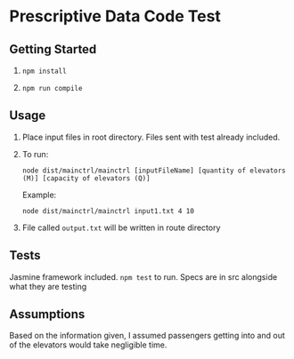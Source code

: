 # Prescriptive Data Code Test

## Getting Started

1.
    ```
    npm install
    ```

2.
    ```
    npm run compile
    ```

## Usage

1. Place input files in root directory.
   Files sent with test already included.

2. To run:
    ```
    node dist/mainctrl/mainctrl [inputFileName] [quantity of elevators (M)] [capacity of elevators (Q)]
    ```
    Example:
    ```
    node dist/mainctrl/mainctrl input1.txt 4 10
    ```


3. File called ```output.txt``` will be written in route directory

## Tests

Jasmine framework included. ```npm test``` to run. Specs are in src alongside what they are testing

## Assumptions

Based on the information given, I assumed passengers getting into and out of the elevators would
take negligible time.